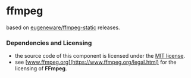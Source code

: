 # ffmpeg

based on [eugeneware/ffmpeg-static](https://github.com/eugeneware/ffmpeg-static) releases.

### Dependencies and Licensing

* the source code of this component is licensed under the [MIT license](https://github.com/miyako/ffmpeg/blob/master/LICENSE).
* see [www.ffmpeg.org](https://www.ffmpeg.org/legal.html) for the licensing of **FFmpeg**.
